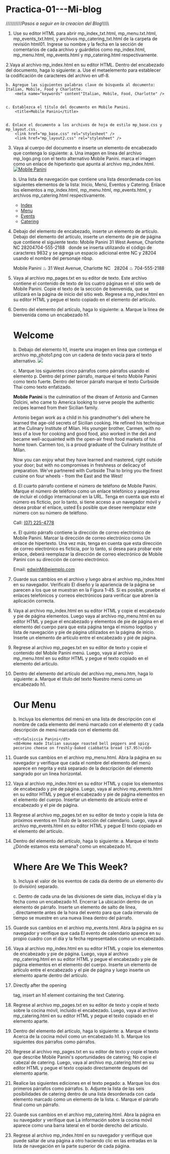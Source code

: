 # Practica-01---Mi-blog
//////////*Pasos a seguir en la creacion del Blog*\\\\\\\\\\

1. Use su editor HTML para abrir mp_index_txt.html, mp_menu.txt.html, mp_events_txt.html,
y archivos mp_catering_txt.html de la carpeta de revisión html01. Ingrese su nombre y la fecha
en la sección de comentarios de cada archivo y guárdelos como mp_index.html, mp_menu.html,
mp_events.html y mp_catering.html respectivamente.

2.Vaya al archivo mp_index.html en su editor HTML. Dentro del encabezado del documento, haga lo siguiente:
	a. Use el metaelemento para establecer la codificación de caracteres del archivo en utf-8.
		<meta charset="utf-8" />

	b. Agregue las siguientes palabras clave de búsqueda al documento: Italian, Mobile, Food y Charlotte.
		<meta name="keywords" content"Italian, Mobile, Food, Charlotte" /> 


	c. Establezca el título del documento en Mobile Panini.
		<title>Mobile Panini</title>


	d. Enlace el documento a los archivos de hoja de estilo mp_base.css y mp_layout.css.
		<link href="mp_base.css" rel="stylesheet" /> 
		<link href="mp_layout2.css" rel="stylesheet" />


3. Vaya al cuerpo del documento e inserte un elemento de encabezado que contenga lo siguiente:
	a. Una imagen en línea del archivo mp_logo.png con el texto alternativo Mobile Panini. marca el
	imagen como un enlace de hipertexto que apunta al archivo mp_index.html.
		<a href="mp_index_txt.html"><img src="mp_logo.png" alt="Mobile Panini" /></a>

	b. Una lista de navegación que contiene una lista desordenada con los siguientes elementos de la lista: Inicio, Menú,
	Eventos y Catering. Enlace los elementos a mp_index.html, mp_menu.html, mp_events.html,
	y archivos mp_catering.html respectivamente.
		<nav>
		<ul>
    		<li><a href="mp_index_txt.html">Index</a></li>
		<li><a href="mp_menu_txt.html">Menu</a></li>
		<li><a href="mp_events.html">Events</a></li>
		<li><a href="mp_catering.html">Catering</a></li>
		</ul>
		</nav>
	
4. Debajo del elemento de encabezado, inserte un elemento de artículo. Debajo del elemento del artículo, inserte un
elemento de pie de página que contiene el siguiente texto:
Mobile Panini 31 West Avenue, Charlotte NC 28204704-555-2188
  donde se inserta utilizando el código de caracteres 9832 y se agrega un espacio adicional entre NC y
28204 usando el nombre del personaje nbsp.
 	<footer>
 	Mobile Panini &#9832; 31 West Avenue, Charlotte NC &nbsp; 28204 &#9832; 704-555-2188
 	</footer>

5. Vaya al archivo mp_pages.txt en su editor de texto. Este archivo contiene el contenido de texto de los cuatro
páginas en el sitio web de Mobile Panini. Copie el texto de la sección de bienvenida, que se utilizará
en la página de inicio del sitio web. Regrese a mp_index.html en su editor HTML y pegue el
texto copiado en el elemento del artículo.


6. Dentro del elemento del artículo, haga lo siguiente:
	a. Marque la línea de bienvenida como un encabezado h1.
		<h1>Welcome</h1>

	b. Debajo del elemento h1, inserte una imagen en línea que contenga el archivo mp_photo1.png con un
	 cadena de texto vacía para el texto alternativo.
		 <img src="mp_photo1.png" alt=" " />
	
	c. Marque los siguientes cinco párrafos como párrafos usando el elemento p. Dentro del primer párrafo,
	 marque el texto Mobile Panini como texto fuerte. Dentro del tercer párrafo marque el texto
	 Curbside Thai como texto enfatizado.
		
	<p><Strong>Mobile Panini</Strong> is the culmination of the dream of
  	Antonio and Carmen Dolcini, who came to America 
  	looking to serve people the authentic recipes learned 
  	from their Sicilian family.</p>

	<p>Antonio began work as a child in his grandmother's 
	deli where he learned the age-old secrets of Sicilian 
	cooking. He refined his technique at the Culinary Institute 
	of Milan. His younger brother, Carmen, with no less of a love for 
	cooking and good food, also worked in the deli and became 
	well-acquainted with the open-air fresh food markets of his 
	home town. Carmen too, is a proud graduate of the Culinary Institute of Milan.</p>

	<p>Now you can enjoy what they have learned and mastered,
	right outside your door; but with no compromises in freshness 
	or delicacy of preparation. We've partnered with Curbside Thai to
	bring you the finest cuisine on four wheels - from the East and the West!</p>


	d. El cuarto párrafo contiene el número de teléfono de Mobile Panini. Marque el número de teléfono como
	 un enlace telefónico y asegúrese de incluir el código internacional en la URL. Tenga en cuenta que esto
	 el número es ficticio, por lo tanto, si tiene acceso a un navegador móvil y desea probar el enlace, usted
	 Es posible que desee reemplazar este número con su número de teléfono.
		<p>Call: <a href="tel: +0983364721">(07) 225-4778</a> </p>

	e. El quinto párrafo contiene la dirección de correo electrónico de Mobile Panini. Marcar la dirección de correo electrónico como
	 Un enlace de hipertexto. Una vez más, tenga en cuenta que esta dirección de correo electrónico es ficticia, por lo tanto, si desea
	 para probar este enlace, deberá reemplazar la dirección de correo electrónico de Mobile Panini con su
	 dirección de correo electrónico.
		<p>Email: <a href="mail:edwinM@ejemplo.com">edwinM@ejemplo.com</a></p>


7. Guarde sus cambios en el archivo y luego abra el archivo mp_index.html en su navegador. Verificalo
El diseño y la apariencia de la página se parecen a los que se muestran en la Figura 1-45. Si es posible, pruebe el
enlaces telefónicos y correos electrónicos para verificar que abren la aplicación correcta.

8. Vaya al archivo mp_index.html en su editor HTML y copie el encabezado y pie de página
elementos. Luego vaya al archivo mp_menu.html en su editor HTML y pegue el encabezado
y elementos de pie de página en el elemento del cuerpo para que esta página tenga el mismo logotipo y
lista de navegación y pie de página utilizados en la página de inicio. Inserte un elemento de artículo entre el
encabezado y pié de página.


9. Regrese al archivo mp_pages.txt en su editor de texto y copie el contenido del Mobile Panini
menú. Luego, vaya al archivo mp_menu.html en su editor HTML y pegue el texto copiado en
el elemento del artículo.

10. Dentro del elemento del artículo del archivo mp_menu.htm, haga lo siguiente:
	a. Marque el título del texto Nuestro menú como un encabezado h1.
		<h1>Our Menu</h1> 

	b. Incluya los elementos del menú en una lista de descripción con el nombre de cada elemento del menú marcado con
	el elemento dt y cada descripción de menú marcada con el elemento dd.
		
		<dt>Salsiccia Panini</dt>
		<dd>Home made Italian sausage roasted bell peppers and spicy 
		pecorino cheese on freshly-baked ciabbatta bread ($7.95)</dd>


11. Guarde sus cambios en el archivo mp_menu.html. Abra la página en su navegador y verifique que cada
el nombre del elemento del menú aparece en negrita y está separado de la descripción del elemento sangrado por un
linea horizontal.

12. Vaya al archivo mp_index.html en su editor HTML y copie los elementos de encabezado y pie de página.
Luego, vaya al archivo mp_events.html en su editor HTML y pegue el encabezado y pie de página
elementos en el elemento del cuerpo. Insertar un elemento de artículo entre el encabezado y el pie de página.

13. Regrese al archivo mp_pages.txt en su editor de texto y copie la lista de próximos eventos en
Título de la sección del calendario. Luego, vaya al archivo mp_events.html en su editor HTML y pegue
El texto copiado en el elemento del artículo.

14. Dentro del elemento del artículo, haga lo siguiente:
	a. Marque el texto ¿Dónde estamos esta semana? como un encabezado h1.
		 <h1>Where Are We This Week?</h1>

	b. Incluya el valor de los eventos de cada día dentro de un elemento div (o división) separado.
		

	c. Dentro de cada una de las divisiones de siete días, incluya el día y la fecha como un encabezado h1. Encerrar
	 La ubicación dentro de un elemento de párrafo. Inserte un elemento de salto de línea, <br />, directamente
	 antes de la hora del evento para que cada intervalo de tiempo se muestre en una nueva línea dentro del
	 párrafo.

15. Guarde sus cambios en el archivo mp_events.html. Abra la página en su navegador y verifique que cada
El evento de calendario aparece en su propio cuadro con el día y la fecha representados como un encabezado.

16. Vaya al archivo mp_index.html en su editor HTML y copie los elementos de encabezado y pie de página.
Luego, vaya al archivo mp_catering.html en su editor HTML y pegue el encabezado y pie de página
elementos en el elemento del cuerpo. Inserte un elemento de artículo entre el encabezado y el pie de página y
luego inserte un elemento aparte dentro del artículo.

17. Directly after the opening <article> tag, insert an h1 element containing the text Catering.


18. Regrese al archivo mp_pages.txt en su editor de texto y copie el texto sobre la cocina móvil,
incluido el encabezado. Luego, vaya al archivo mp_catering.html en su editor HTML y pegue el
texto copiado en el elemento aparte.

19. Dentro del elemento del artículo, haga lo siguiente:
	a. Marque el texto Acerca de la cocina móvil como un encabezado h1.
	b. Marque los siguientes dos párrafos como párrafos.

20. Regrese al archivo mp_pages.txt en su editor de texto y copie el texto que describe Mobile Panini's
oportunidades de catering; No copie el cabezal de catering. Luego, vaya al archivo mp_catering.html en
su editor HTML y pegue el texto copiado directamente después del elemento aparte.

21. Realice las siguientes ediciones en el texto pegado:
	a. Marque los dos primeros párrafos como párrafos.
	b. Adjunte la lista de las seis posibilidades de catering dentro de una lista desordenada con cada elemento marcado
	 como un elemento de la lista.
	c. Marque el párrafo final como un párrafo.

22. Guarde sus cambios en el archivo mp_catering.html. Abra la página en su navegador y verifique que
La información sobre la cocina móvil aparece como una barra lateral en el borde derecho del artículo.

23. Regrese al archivo mp_index.html en su navegador y verifique que puede saltar de una página a
otro haciendo clic en las entradas en la lista de navegación en la parte superior de cada página.
 


